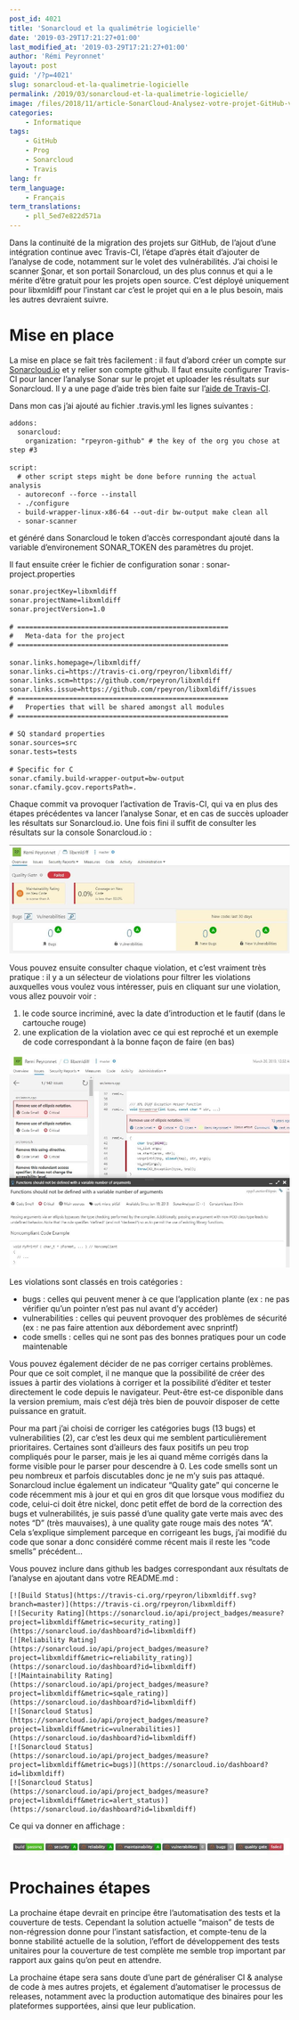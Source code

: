 ```yaml
---
post_id: 4021
title: 'Sonarcloud et la qualimétrie logicielle'
date: '2019-03-29T17:21:27+01:00'
last_modified_at: '2019-03-29T17:21:27+01:00'
author: 'Rémi Peyronnet'
layout: post
guid: '/?p=4021'
slug: sonarcloud-et-la-qualimetrie-logicielle
permalink: /2019/03/sonarcloud-et-la-qualimetrie-logicielle/
image: /files/2018/11/article-SonarCloud-Analysez-votre-projet-GitHub-via-VSTS.jpg
categories:
    - Informatique
tags:
    - GitHub
    - Prog
    - Sonarcloud
    - Travis
lang: fr
term_language:
    - Français
term_translations:
    - pll_5ed7e822d571a
---
```


Dans la continuité de la migration des projets sur GitHub, de l’ajout d’une intégration continue avec Travis-CI, l’étape d’après était d’ajouter de l’analyse de code, notamment sur le volet des vulnérabilités. J’ai choisi le scanner [S](https://travis-ci.org/rpeyron/)onar, et son portail Sonarcloud, un des plus connus et qui a le mérite d’être gratuit pour les projets open source. C’est déployé uniquement pour libxmldiff pour l’instant car c’est le projet qui en a le plus besoin, mais les autres devraient suivre.

# Mise en place

La mise en place se fait très facilement : il faut d’abord créer un compte sur [Sonarcloud.io](https://sonarcloud.io/) et y relier son compte github. Il faut ensuite configurer Travis-CI pour lancer l’analyse Sonar sur le projet et uploader les résultats sur Sonarcloud. Il y a une page d’aide très bien faite sur l’[aide de Travis-CI](https://docs.travis-ci.com/user/sonarcloud/).

Dans mon cas j’ai ajouté au fichier .travis.yml les lignes suivantes :

```
addons:
  sonarcloud:
    organization: "rpeyron-github" # the key of the org you chose at step #3

script:
  # other script steps might be done before running the actual analysis
  - autoreconf --force --install
  - ./configure  
  - build-wrapper-linux-x86-64 --out-dir bw-output make clean all
  - sonar-scanner
```

et généré dans Sonarcloud le token d’accès correspondant ajouté dans la variable d’environement SONAR\_TOKEN des paramètres du projet.

Il faut ensuite créer le fichier de configuration sonar : sonar-project.properties

```
sonar.projectKey=libxmldiff
sonar.projectName=libxmldiff
sonar.projectVersion=1.0

# =====================================================
#   Meta-data for the project
# =====================================================

sonar.links.homepage=/libxmldiff/
sonar.links.ci=https://travis-ci.org/rpeyron/libxmldiff/
sonar.links.scm=https://github.com/rpeyron/libxmldiff
sonar.links.issue=https://github.com/rpeyron/libxmldiff/issues
# =====================================================
#   Properties that will be shared amongst all modules
# =====================================================

# SQ standard properties
sonar.sources=src
sonar.tests=tests

# Specific for C
sonar.cfamily.build-wrapper-output=bw-output
sonar.cfamily.gcov.reportsPath=.
```

Chaque commit va provoquer l’activation de Travis-CI, qui va en plus des étapes précédentes va lancer l’analyse Sonar, et en cas de succès uploader les résultats sur Sonarcloud.io. Une fois fini il suffit de consulter les résultats sur la console Sonarcloud.io :

![](/files/2018/11/sonarcloud-overview.jpg)

Vous pouvez ensuite consulter chaque violation, et c’est vraiment très pratique : il y a un sélecteur de violations pour filtrer les violations auxquelles vous voulez vous intéresser, puis en cliquant sur une violation, vous allez pouvoir voir :

1. le code source incriminé, avec la date d’introduction et le fautif (dans le cartouche rouge)
2. une explication de la violation avec ce qui est reproché et un exemple de code correspondant à la bonne façon de faire (en bas)

![](/files/2018/11/sonarcloud-violations.jpg)

Les violations sont classés en trois catégories :

- bugs : celles qui peuvent mener à ce que l’application plante (ex : ne pas vérifier qu’un pointer n’est pas nul avant d’y accéder)
- vulnerabilities : celles qui peuvent provoquer des problèmes de sécurité (ex : ne pas faire attention aux débordement avec snprintf)
- code smells : celles qui ne sont pas des bonnes pratiques pour un code maintenable

Vous pouvez également décider de ne pas corriger certains problèmes. Pour que ce soit complet, il ne manque que la possibilité de créer des issues à partir des violations à corriger et la possibilité d’éditer et tester directement le code depuis le navigateur. Peut-être est-ce disponible dans la version premium, mais c’est déjà très bien de pouvoir disposer de cette puissance en gratuit.

Pour ma part j’ai choisi de corriger les catégories bugs (13 bugs) et vulnerabilities (2), car c’est les deux qui me semblent particulièrement prioritaires. Certaines sont d’ailleurs des faux positifs un peu trop compliqués pour le parser, mais je les ai quand même corrigés dans la forme visible pour le parser pour descendre à 0. Les code smells sont un peu nombreux et parfois discutables donc je ne m’y suis pas attaqué. Sonarcloud inclue également un indicateur “Quality gate” qui concerne le code récemment mis à jour et qui en gros dit que lorsque vous modifiez du code, celui-ci doit être nickel, donc petit effet de bord de la correction des bugs et vulnerabilités, je suis passé d’une quality gate verte mais avec des notes “D” (très mauvaises), à une quality gate rouge mais des notes “A”. Cela s’explique simplement parceque en corrigeant les bugs, j’ai modifié du code que sonar a donc considéré comme récent mais il reste les “code smells” précédent…

Vous pouvez inclure dans github les badges correspondant aux résultats de l’analyse en ajoutant dans votre README.md :

```
[![Build Status](https://travis-ci.org/rpeyron/libxmldiff.svg?branch=master)](https://travis-ci.org/rpeyron/libxmldiff)
[![Security Rating](https://sonarcloud.io/api/project_badges/measure?project=libxmldiff&metric=security_rating)](https://sonarcloud.io/dashboard?id=libxmldiff)
[![Reliability Rating](https://sonarcloud.io/api/project_badges/measure?project=libxmldiff&metric=reliability_rating)](https://sonarcloud.io/dashboard?id=libxmldiff)
[![Maintainability Rating](https://sonarcloud.io/api/project_badges/measure?project=libxmldiff&metric=sqale_rating)](https://sonarcloud.io/dashboard?id=libxmldiff)
[![Sonarcloud Status](https://sonarcloud.io/api/project_badges/measure?project=libxmldiff&metric=vulnerabilities)](https://sonarcloud.io/dashboard?id=libxmldiff)
[![Sonarcloud Status](https://sonarcloud.io/api/project_badges/measure?project=libxmldiff&metric=bugs)](https://sonarcloud.io/dashboard?id=libxmldiff)
[![Sonarcloud Status](https://sonarcloud.io/api/project_badges/measure?project=libxmldiff&metric=alert_status)](https://sonarcloud.io/dashboard?id=libxmldiff)
```

Ce qui va donner en affichage :

![](/files/2018/11/libxmldiff-sonarcloud-badges-e1553561023301.jpg)

# Prochaines étapes

La prochaine étape devrait en principe être l’automatisation des tests et la couverture de tests. Cependant la solution actuelle “maison” de tests de non-régression donne pour l’instant satisfaction, et compte-tenu de la bonne stabilité actuelle de la solution, l’effort de développement des tests unitaires pour la couverture de test complète me semble trop important par rapport aux gains qu’on peut en attendre.

La prochaine étape sera sans doute d’une part de généraliser CI &amp; analyse de code à mes autres projets, et également d’automatiser le processus de releases, notamment avec la production automatique des binaires pour les plateformes supportées, ainsi que leur publication.